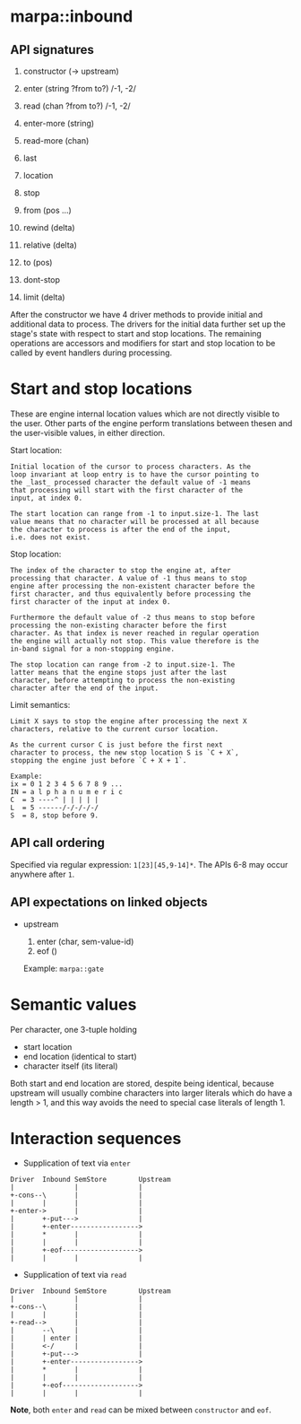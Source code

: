 # marpa::inbound

## API signatures

 1. constructor (-> upstream)

 2. enter (string ?from to?)	/-1, -2/
 3. read  (chan   ?from to?)	/-1, -2/
 4. enter-more (string)
 5. read-more  (chan)
 6. last
 7. location
 8. stop
 9. from     (pos ...)
10. rewind   (delta)
11. relative (delta)
12. to       (pos)
13. dont-stop
14. limit    (delta)

After the constructor we have 4 driver methods to provide initial and
additional data to process. The drivers for the initial data further
set up the stage's state with respect to start and stop locations.
The remaining operations are accessors and modifiers for start and
stop location to be called by event handlers during processing.

# Start and stop locations

These are engine internal location values which are not directly
visible to the user. Other parts of the engine perform translations
between thesen and the user-visible values, in either direction.

Start location:

	Initial location of the cursor to process characters. As the
	loop invariant at loop entry is to have the cursor pointing to
	the _last_ processed character the default value of -1 means
	that processing will start with the first character of the
	input, at index 0.

	The start location can range from -1 to input.size-1. The last
	value means that no character will be processed at all because
	the character to process is after the end of the input,
	i.e. does not exist.

Stop location:

	The index of the character to stop the engine at, after
	processing that character. A value of -1 thus means to stop
	engine after processing the non-existent character before the
	first character, and thus equivalently before processing the
	first character of the input at index 0.

	Furthermore the default value of -2 thus means to stop before
	processing the non-existing character before the first
	character. As that index is never reached in regular operation
	the engine will actually not stop. This value therefore is the
	in-band signal for a non-stopping engine.

	The stop location can range from -2 to input.size-1. The
	latter means that the engine stops just after the last
	character, before attempting to process the non-existing
	character after the end of the input.

Limit semantics:

	Limit X says to stop the engine after processing the next X
	characters, relative to the current cursor location.

	As the current cursor C is just before the first next
	character to process, the new stop location S is `C + X`,
	stopping the engine just before `C + X + 1`.

	Example:
	ix = 0 1 2 3 4 5 6 7 8 9 ...
	IN = a l p h a n u m e r i c
	C  = 3 ----^ | | | | |
	L  = 5 ------/-/-/-/-/
	S  = 8, stop before 9.

## API call ordering

Specified via regular expression: `1[23][45,9-14]*`.
The APIs 6-8 may occur anywhere after `1`.

## API expectations on linked objects

   * upstream
     1. enter (char, sem-value-id)
     2. eof ()

     Example: `marpa::gate`

# Semantic values

Per character, one 3-tuple holding
* start location
* end location (identical to start)
* character itself (its literal)

Both start and end location are stored, despite being identical,
because upstream will usually combine characters into larger literals
which do have a length > 1, and this way avoids the need to special
case literals of length 1.

# Interaction sequences

* Supplication of text via `enter`
```
Driver  Inbound SemStore        Upstream
|               |               |
+-cons--\       |               |
|       |       |               |
+-enter->       |               |
|       +-put--->               |
|       +-enter----------------->
|       *       |               |
|       |       |               |
|       +-eof------------------->
|       |       |               |
```

* Supplication of text via `read`
```
Driver  Inbound SemStore        Upstream
|               |               |
+-cons--\       |               |
|       |       |               |
+-read-->       |               |
|       --\     |               |
|       | enter |               |
|       <-/     |               |
|       +-put--->               |
|       +-enter----------------->
|       *       |               |
|       |       |               |
|       +-eof------------------->
|       |       |               |
```

__Note__, both `enter` and `read` can be mixed between `constructor`
and `eof`.
